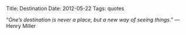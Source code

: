 Title: Destination
Date: 2012-05-22
Tags: quotes

<div class="text">“<i>One’s destination is never a place, but a new way of seeing things</i>.” — Henry Miller</div>